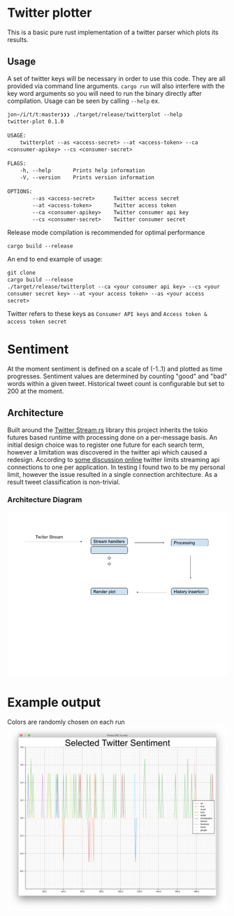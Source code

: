 # Twitter plotter
This is a basic pure rust implementation of a twitter parser which plots its results.

## Usage
A set of twitter keys will be necessary in order to use this code. They are all provided via command line arguments. `cargo run` will also interfere with the key word arguments so you will need to run the binary directly after compilation. Usage can be seen by calling `--help` ex.
```
jon~/i/t/t:master❯❯❯ ./target/release/twitterplot --help
twitter-plot 0.1.0

USAGE:
    twitterplot --as <access-secret> --at <access-token> --ca <consumer-apikey> --cs <consumer-secret>

FLAGS:
    -h, --help       Prints help information
    -V, --version    Prints version information

OPTIONS:
        --as <access-secret>      Twitter access secret
        --at <access-token>       Twitter access token
        --ca <consumer-apikey>    Twitter consumer api key
        --cs <consumer-secret>    Twitter consumer secret
```
Release mode compilation is recommended for optimal performance
```
cargo build --release
```
An end to end example of usage:
```
git clone
cargo build --release
./target/release/twitterplot --ca <your consumer api key> --cs <your consumer secret key> --at <your access token> --as <your access secret>
```
Twitter refers to these keys as `Consumer API keys` and `Access token & access token secret`

# Sentiment
At the moment sentiment is defined on a scale of (-1..1) and plotted as time progresses. Sentiment values are determined by counting "good" and "bad" words within a given tweet. Historical tweet count is configurable but set to 200 at the moment.

## Architecture
Built around the [Twitter Stream rs](https://github.com/tesaguri/twitter-stream-rs) library this project inherits the tokio futures based runtime with processing done on a per-message basis. An initial design choice was to register one future for each search term, however a limitation was discovered in the twitter api which caused a redesign. According to [some discussion online](https://stackoverflow.com/questions/34962677/twitter-streaming-api-limits) twitter limits streaming api connections to one per application. In testing I found two to be my personal limit, however the issue resulted in a single connection architecture. As a result tweet classification is non-trivial.

### Architecture Diagram
![ETL flow](https://raw.githubusercontent.com/darakian/twitterplot/master/docs/arch.png)

# Example output
Colors are randomly chosen on each run
![Graph](https://raw.githubusercontent.com/darakian/twitterplot/master/docs/Example%20output.png)
